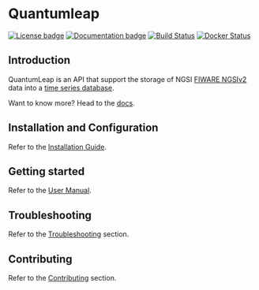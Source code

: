 # Quantumleap

[![License badge](https://img.shields.io/badge/license-MIT-blue.svg)](https://opensource.org/licenses/MIT)
[![Documentation badge](https://img.shields.io/badge/docs-latest-yellow.svg)](https://smartsdk.github.io/ngsi-timeseries-api/)
[![Build Status](https://travis-ci.org/smartsdk/ngsi-timeseries-api.svg?branch=master)](https://travis-ci.org/smartsdk/ngsi-timeseries-api)
[![Docker Status](https://img.shields.io/docker/pulls/smartsdk/quantumleap.svg)](https://hub.docker.com/r/smartsdk/quantumleap/)

## Introduction

QuantumLeap is an API that support the storage of NGSI [FIWARE NGSIv2](http://docs.orioncontextbroker.apiary.io/#) data into a [time series database](https://en.wikipedia.org/wiki/Time_series_database).

Want to know more? Head to the [docs](https://smartsdk.github.io/ngsi-timeseries-api/).

## Installation and Configuration

Refer to the [Installation Guide]().

## Getting started

Refer to the [User Manual]().

## Troubleshooting

Refer to the [Troubleshooting]() section.

## Contributing

Refer to the [Contributing]() section.
